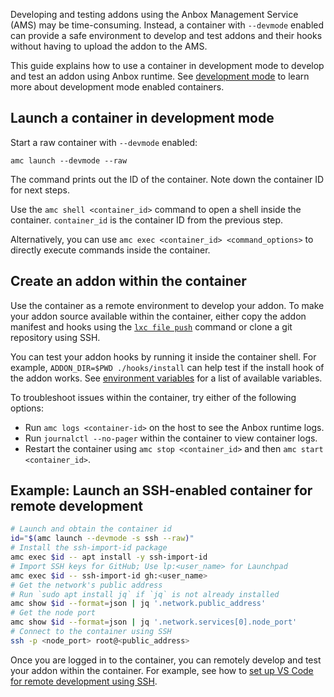 Developing and testing addons using the Anbox Management Service (AMS) may be time-consuming. Instead, a container with `--devmode` enabled can provide a safe environment to develop and test addons and their hooks without having to upload the addon to the AMS.

This guide explains how to use a container in development mode to develop and test an addon using Anbox runtime. See [development mode](https://discourse.ubuntu.com/t/17763#dev-mode) to learn more about development mode enabled containers.

## Launch a container in development mode

Start a raw container with `--devmode` enabled:

```
amc launch --devmode --raw
```

The command prints out the ID of the container. Note down the container ID for next steps.

Use the `amc shell <container_id>` command to open a shell inside the container. `container_id` is the container ID from the previous step.

Alternatively, you can use `amc exec <container_id> <command_options>` to directly execute commands inside the container.

## Create an addon within the container

Use the container as a remote environment to develop your addon. To make your addon source available within the container, either copy the addon manifest and hooks using the [`lxc file push`](https://documentation.ubuntu.com/lxd/en/latest/howto/instances_access_files/#push-files-from-the-local-machine-to-the-instance) command or clone a git repository using SSH.

You can test your addon hooks by running it inside the container shell. For example, `ADDON_DIR=$PWD ./hooks/install` can help test if the install hook of the addon works. See [environment variables](https://discourse.ubuntu.com/t/28555#env-variables) for a list of available variables.

To troubleshoot issues within the container, try either of the following options:
* Run `amc logs <container-id>` on the host to see the Anbox runtime logs.
* Run `journalctl --no-pager` within the container to view container logs.
* Restart the container using `amc stop <container_id>` and then `amc start <container_id>`.

## Example: Launch an SSH-enabled container for remote development

```bash
# Launch and obtain the container id
id="$(amc launch --devmode -s ssh --raw)"
# Install the ssh-import-id package
amc exec $id -- apt install -y ssh-import-id
# Import SSH keys for GitHub; Use lp:<user_name> for Launchpad
amc exec $id -- ssh-import-id gh:<user_name>
# Get the network's public address
# Run `sudo apt install jq` if `jq` is not already installed
amc show $id --format=json | jq '.network.public_address'
# Get the node port
amc show $id --format=json | jq '.network.services[0].node_port'
# Connect to the container using SSH
ssh -p <node_port> root@<public_address>
```
Once you are logged in to the container, you can remotely develop and test your addon within the container. For example, see how to [set up VS Code for remote development using SSH](https://code.visualstudio.com/docs/remote/ssh).

